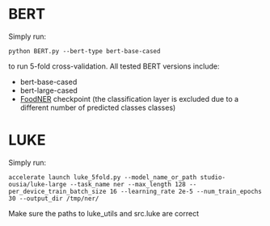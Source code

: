 # BERT

Simply run:
```commandline
python BERT.py --bert-type bert-base-cased
```
to run 5-fold cross-validation.
All tested BERT versions include:
* bert-base-cased
* bert-large-cased
* [FoodNER](https://github.com/ds4food/FoodNer/blob/master/FoodNER.ipynb) 
  checkpoint (the classification layer is excluded due to a different number 
  of predicted classes classes)

# LUKE

Simply run:
```commandline
accelerate launch luke_5fold.py --model_name_or_path studio-ousia/luke-large --task_name ner --max_length 128 --per_device_train_batch_size 16 --learning_rate 2e-5 --num_train_epochs 30 --output_dir /tmp/ner/
```
Make sure the paths to luke_utils and src.luke are correct 
